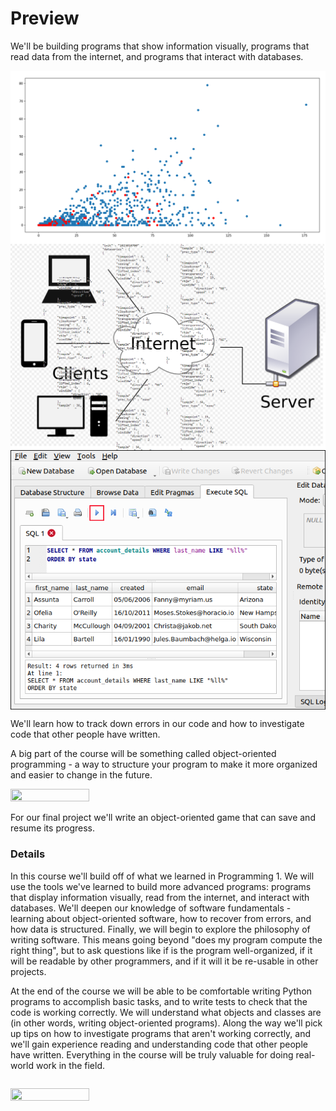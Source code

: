 # Preview

We'll be building programs that show information visually, programs that read data from the internet, and programs that interact with databases.

<img align="center" src="../../images/w1/scatter.png">
<img align="center" src="../../images/w1/server-combined.png">
<img align="center" src="../../images/w1/sqlitebrowser.png">

We'll learn how to track down errors in our code and how to investigate code that other people have written.

A big part of the course will be something called object-oriented programming - a way to structure your program to make it more organized and easier to change in the future.

<image src="../../images/w1/oop.jpg" height="50%" width="50%" style="border:none, border-width: 0, border: 0; box-shadow: 0px 0px;" />

For our final project we'll write an object-oriented game that can save and resume its progress.

### Details

In this course we'll build off of what we learned in Programming 1. We will use the tools we've learned to build more advanced programs: programs that display information visually, read from the internet, and interact with databases. We'll deepen our knowledge of software fundamentals - learning about object-oriented software, how to recover from errors, and how data is structured. Finally, we will begin to explore the philosophy of writing software. This means going beyond "does my program compute the right thing", but to ask questions like if is the program well-organized, if it will be readable by other programmers, and if it will it be re-usable in other projects.

At the end of the course we will be able to be comfortable writing Python programs to accomplish basic tasks, and to write tests to check that the code is working correctly. We will understand what objects and classes are (in other words, writing object-oriented programs). Along the way we'll pick up tips on how to investigate programs that aren't working correctly, and we'll gain experience reading and understanding code that other people have written. Everything in the course will be truly valuable for doing real-world work in the field.

<image src="../../images/w1/ttt.png" height="50%" width="50%" style="border:none, border-width: 0, border: 0; box-shadow: 0px 0px; margin-top:1em" />
